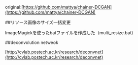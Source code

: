 original:[https://github.com/mattya/chainer-DCGAN](https://github.com/mattya/chainer-DCGAN)  

##リソース画像のサイズ一括変更

ImageMagickを使ったbatファイルを作成した（multi_resize.bat）  

##deconvolution netweok

[http://cvlab.postech.ac.kr/research/deconvnet](http://cvlab.postech.ac.kr/research/deconvnet)

